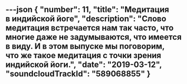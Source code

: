 ---json
{
	"number": 11,
	"title": "Медитация в&nbsp;индийской йоге",
	"description": "Слово медитация встречается нам так часто, что многие даже не&nbsp;задумываются, что имеется в&nbsp;виду. И&nbsp;в&nbsp;этом выпуске мы&nbsp;поговорим, что&nbsp;же такое медитация с&nbsp;точки зрения индийской йоги.",
	"date": "2019-03-12",
	"soundcloudTrackId": "589068855"
}
---
